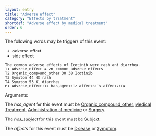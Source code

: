 ```yaml
---
layout: entry
title: "Adverse effect"
category: "Effects by treatment"
shortdef: "Adverse effect by medical treatment"
order: 6
---
```


 The following words may be triggers of this event:

- adverse effect
- side effect

~~~ ann
The common adverse effects of Icotinib were rash and diarrhea.
T1 Adverse_effect 4 26 common adverse effects
T2 Organic_compound_other 30 38 Icotinib
T3 Symptom 44 48 rash
T4 Symptom 53 61 diarrhea
E1 Adverse_effect:T1 has_agent:T2 affects:T3 affects:T4
~~~

Arguments:

The *has_agent* for this event must be [Organic_compound_other](), [Medical Treatment](), [Administration of medicine]() or [Surgery]().

The *has_subject* for this event must be [Subject]().

The *affects* for this event must be [Disease]() or [Symptom]().

<!---
The *Theme* for this reaction event must be other reaction events.
--->